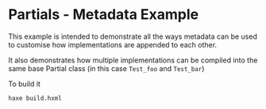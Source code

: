 Partials - Metadata Example
=================

This example is intended to demonstrate all the ways metadata can be used to 
customise how implementations are appended to each other.

It also demonstrates how multiple implementations can be compiled into the same 
base Partial class (in this case `Test_foo` and `Test_bar`)

To build it

	haxe build.hxml
